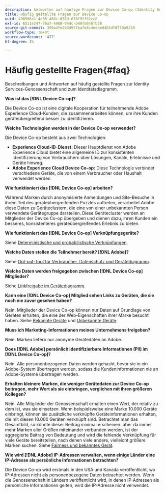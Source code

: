 ```yaml
---
description: Antworten auf häufige Fragen zur Device Co-op (Identity Services Cooperative und Identity Graph).
title: Häufig gestellte Fragen zur Device Co-op
uuid: 490566e1-4d35-468c-8389-678f9ff02cc8
exl-id: 6511e247-76a7-4960-944c-b49fd046fb28
source-git-commit: 399a4fe2d34957eafe8c4eebed465df8770a9239
workflow-type: tm+mt
source-wordcount: '477'
ht-degree: 1%

---
```


# Häufig gestellte Fragen{#faq}

Beschreibungen und Antworten auf häufig gestellte Fragen zur Identity Services-Genossenschaft und zum Identitätsdiagramm.

**Was ist das [!DNL Device Co-op]?**

Die Device Co-op ist eine digitale Kooperation für teilnehmende Adobe Experience Cloud-Kunden, die zusammenarbeiten können, um ihre Kunden geräteübergreifend besser zu identifizieren.

**Welche Technologien werden in der Device Co-op verwendet?**

Die Device Co-op besteht aus zwei Technologien:

* **Experience Cloud-ID-Dienst:** Dieser Hauptdienst von Adobe Experience Cloud bietet eine allgemeine ID zur konsistenten Identifizierung von Verbrauchern über Lösungen, Kanäle, Erlebnisse und Geräte hinweg.
* **Adobe Experience Cloud Device Co-op:** Diese Technologie verbindet verschiedene Geräte, die von einem Verbraucher oder Haushalt verwendet werden.

**Wie funktioniert das [!DNL Device Co-op] arbeiten?**

Während Marken durch anonymisierte Anmeldungen und Site-Besuche in ihrem Teil des geräteübergreifenden Puzzles auftreten, verarbeitet Adobe diese Daten zu Geräteclustern, die eine von einer unbekannten Person verwendete Gerätegruppe darstellen. Diese Gerätecluster werden an Mitglieder der Device Co-op übergeben und dienen dazu, ihren Kunden ein besseres, konsistenteres geräteübergreifendes Erlebnis zu bieten.

**Wie funktioniert das [!DNL Device Co-op] Verknüpfungsgeräte?**

Siehe [Deterministische und probabilistische Verknüpfungen](processes/links.md#concept-58bb7ab25f904f5f98d645e35205c931).

**Welche Daten stellen die Teilnehmer bereit? [!DNL Adobe]?**

Siehe [Opt-out-Tool für Verbraucher, Datenschutz und Gerätediagramm](privacy.md#concept-fa1346e6b95a484eaeafc9bebe3cd6be).

**Welche Daten werden freigegeben zwischen [!DNL Device Co-op] Mitglieder?**

Siehe [Linkfreigabe im Gerätediagramm](processes/link-sharing.md#concept-7168053105a94649a3f092d375d79eaf).

<!--
Removed at Asa's request.
<p><b>What does <span class="keyword"> Adobe </span> see via the <span class="wintitle"> Device Graph </span>?</b> </p>
<p>Adobe can see which devices are most likely being used by the same person, using probabilistic and deterministic device graph algorithms. This match between a group of devices and a person is really two numbers that are linked to each other. One number represents a group of devices believed to belong to the same person while the other number represents a person. Adobe makes this linked device information available to consumers as well, so they can correct misinformation and/or opt-out one or all devices from the Device Co-op. </p>
-->

**Kann eine [!DNL Device Co-op] Mitglied sehen Links zu Geräten, die sie noch nie zuvor gesehen haben?**

Nein. Mitglieder der Device Co-op können nur Daten auf Grundlage von Geräten erhalten, die eine der Web-Eigenschaften ihrer Marke besucht haben. Siehe [Bekannte Geräte](processes/known-device.md#concept-8e87c276819a48bfac5cef10b45216d1) und [Unbekannte Geräte](processes/unknown-device.md#concept-95090d341cdc4c22ba4319d79d8f6e40).

**Muss ich Marketing-Informationen meines Unternehmens freigeben?**

Nein. Marken liefern nur anonyme Gerätedaten an Adobe.

**Does [!DNL Adobe] persönlich identifizierbare Informationen (PII) im [!DNL Device Co-op]?**

Nein. Alle personenbezogenen Daten werden gehasht, bevor sie in ein Adobe-System übertragen werden, sodass die Kundeninformationen nie an Adobe-Systeme übertragen werden.

**Erhalten kleinere Marken, die weniger Gerätedaten zur Device Co-op beitragen, mehr Wert als sie einbringen, verglichen mit ihren größeren Kollegen?**

Nein. Alle Mitglieder der Genossenschaft erhalten einen Wert, der relativ zu dem ist, was sie einsetzen. Wenn beispielsweise eine Marke 10.000 Geräte einbringt, können sie zusätzliche verknüpfte Geräteinformationen erhalten, die mit diesen 10.000 Geräten verknüpft sind. Betrachtet man das Gesamtbild, so könnte dieser Beitrag minimal erscheinen. aber da immer mehr Marken aller Größen miteinander verbunden werden, ist der aggregierte Beitrag von Bedeutung und wird die fehlende Verknüpfung für viele Geräte bereitstellen, nach denen viele andere, vielleicht größere Marken suchen. Siehe [Fairness und bekanntes Gerät](processes/known-device.md#section-0543188729d845d6b95db70b8b25e9f8).

**Wie wird [!DNL Adobe] IP-Adressen verwalten, wenn einige Länder eine IP-Adresse als persönliche Informationen betrachten?**

Die Device Co-op wird erstmals in den USA und Kanada veröffentlicht, wo IP-Adressen nicht als personenbezogene Daten betrachtet werden. Wenn die Genossenschaft in Ländern veröffentlicht wird, in denen IP-Adressen als persönliche Informationen gelten, wird die IP-Adresse nicht verwendet.
